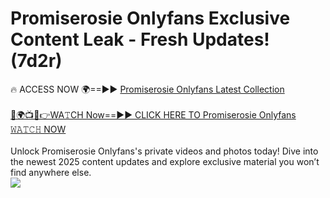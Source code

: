 # Promiserosie Onlyfans Exclusive Content Leak - Fresh Updates! (7d2r)

🔥 ACCESS NOW 🌍==►► <a href="https://tinyurl.com/kvy9nzfs" rel="nofollow">Promiserosie Onlyfans Latest Collection</a>
<br><br>
[🔴🌍📺📱👉WA𝚃CH Now==►► CLICK HERE TO Promiserosie Onlyfans 𝚆𝙰𝚃𝙲𝙷 NOW](https://tinyurl.com/kvy9nzfs)
<br><br>
Unlock Promiserosie Onlyfans's private videos and photos today! Dive into the newest 2025 content updates and explore exclusive material you won’t find anywhere else.
<br>
<a href="https://tinyurl.com/kvy9nzfs" rel="nofollow" data-target="animated-image.originalLink"><img src="https://camo.githubusercontent.com/8a4f000d20f83aca3bf7ec5f350d767afa0574a8a352519fd8cfa583a6f93a33/68747470733a2f2f692e696d6775722e636f6d2f644a486b345a712e676966" data-canonical-src="https://i.imgur.com/dJHk4Zq.gif" style="max-width: 100%; display: inline-block;" data-target="animated-image.originalImage"></a>
<br>
